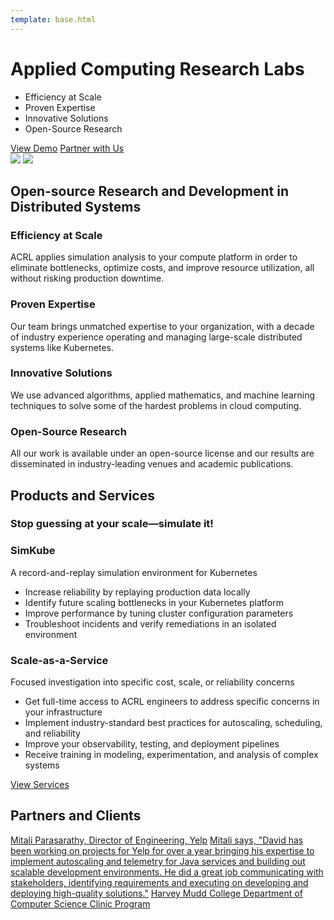 ```yaml
---
template: base.html
---
```


<div class="hero flex twocols">
  <div class="left">
    <h1>Applied Computing Research Labs</h1>
    <ul>
      <li class="icon scale">Efficiency at Scale</li>
      <li class="icon expertise">Proven Expertise</li>
      <li class="icon solutions">Innovative Solutions</li>
      <li class="icon research">Open-Source Research</li>
    </ul>
    <div class="buttons">
      <a href="https://youtu.be/oaWxk5Vr2s0">View Demo</a>
      <a class="secondary" href="/contact/">Partner with Us</a>
    </div>
  </div>

  <div>
    <img id="hero1" src="/img/hero1.png">
    <img id="hero2" src="/img/hero2.png">
  </div>
</div>

<section>
  <h2>Open-source Research and Development in Distributed Systems</h2>

  <div class="flex twocols">
    <div class="subsection">
      <h3 class="scale icon">Efficiency at Scale</h3>
      <p>ACRL applies simulation analysis to your compute platform in order to eliminate bottlenecks, optimize costs, and
      improve resource utilization, all without risking production downtime.</p>
    </div>
    <div class="subsection">
      <h3 class="expertise icon">Proven Expertise</h3>
      <p>Our team brings unmatched expertise to your organization, with a decade of industry experience operating and
      managing large-scale distributed systems like Kubernetes.</p>
    </div>
    <div class="subsection">
      <h3 class="solutions icon">Innovative Solutions</h3>
      <p>We use advanced algorithms, applied mathematics, and machine learning techniques to solve some of the hardest
      problems in cloud computing.</p>
    </div>
    <div class="subsection">
      <h3 class="research icon">Open-Source Research</h3>
      <p>All our work is available under an open-source license and our results are disseminated in industry-leading
      venues and academic publications.</p>
    </div>
  </div>
  </div>
</section>

<section>
  <h2>Products and Services</h2>
  <h3>Stop guessing at your scale&mdash;simulate it!</h3>
  <div class="flex twocols">
    <div class="subsection">
      <h3>SimKube</h3>
      <p>A record-and-replay simulation environment for Kubernetes</p>
      <ul>
        <li>Increase reliability by replaying production data locally</li>
        <li>Identify future scaling bottlenecks in your Kubernetes platform</li>
        <li>Improve performance by tuning cluster configuration parameters</li>
        <li>Troubleshoot incidents and verify remediations in an isolated environment</li>
      </ul>
    </div>
    <div class="subsection">
      <h3>Scale-as-a-Service</h3>
      <p>Focused investigation into specific cost, scale, or reliability concerns</p>
      <ul>
        <li>Get full-time access to ACRL engineers to address specific concerns in your infrastructure</li>
        <li>Implement industry-standard best practices for autoscaling, scheduling, and reliability</li>
        <li>Improve your observability, testing, and deployment pipelines</li>
        <li>Receive training in modeling, experimentation, and analysis of complex systems</li>
      </ul>
    </div>
  </div>
  <div class="buttons center"><a  href="/services">View Services</a></div>
</section>

<section markdown="1">
  <h2>Partners and Clients</h2>
  <div class="clients flex">
  <span class="client" id="mitali">
    <a href="#" onclick="toggleDropdown('#mitali .testimonial'); return false;">Mitali Parasarathy, Director of Engineering, Yelp</a>
    <a href="#" onclick="toggleDropdown('#mitali .testimonial'); return false;" class="testimonial">Mitali says, "David has been working on projects for Yelp for over a year bringing his expertise to
implement autoscaling and telemetry for Java services and building out scalable development environments.  He did a
great job communicating with stakeholders, identifying requirements and executing on developing and deploying
high-quality solutions."</a>
  </span>
  <span class="client">
    <a href="https://www.hmc.edu/clinic/sponsors-projects/">Harvey Mudd College Department of Computer Science Clinic Program</a>
  </span>
  </div>
</section>
